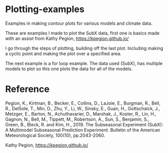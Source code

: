 # Plotting-examples
Examples in making contour plots for various models and climate data.


These are examples I made to plot the SubX data, first one is basics made with an assist from Kathy Pegion, https://kpegion.github.io/ 

I go through the steps of plotting, building off the last plot. Including making a cyclic point and making the plot over a specified area.

The next example is a for loop example. The data used (SubX), has multiple models to plot so this one plots the data for all of the models. 

# Reference 
Pegion, K., Kirtman, B., Becker, E., Collins, D., LaJoie, E., Burgman, R., Bell, R., DelSole, T., Min, D., Zhu, Y., Li, W., Sinsky, E.,   Guan, H., Gottschalck, J., Metzger, E., Barton, N., Achuthavarier, D., Marshak, J., Koster, R., Lin, H., Gagnon, N., Bell, M., Tippett, M., Robertson, A., Sun, S., Benjamin, S., Green, B., Bleck, R. and Kim, H., 2019. The Subseasonal Experiment (SubX): A Multimodel Subseasonal Prediction Experiment. Bulletin of the American Meteorological Society, 100(10), pp.2043-2060.

Kathy Pegion, https://kpegion.github.io/
